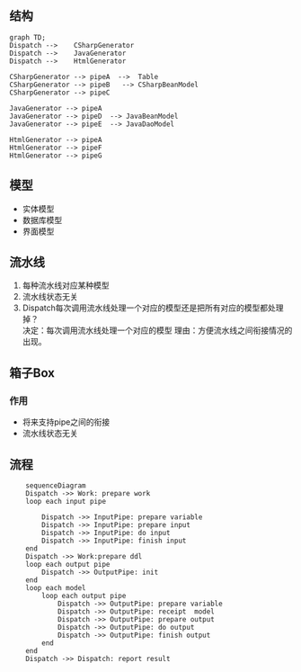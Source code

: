 

## 结构

<!-- https://mermaid.js.org/intro/ --->
```mermaid
graph TD;
Dispatch -->    CSharpGenerator
Dispatch -->    JavaGenerator
Dispatch -->    HtmlGenerator

CSharpGenerator --> pipeA  -->  Table
CSharpGenerator --> pipeB   --> CSharpBeanModel
CSharpGenerator --> pipeC

JavaGenerator --> pipeA 
JavaGenerator --> pipeD  --> JavaBeanModel
JavaGenerator --> pipeE  --> JavaDaoModel

HtmlGenerator --> pipeA 
HtmlGenerator --> pipeF 
HtmlGenerator --> pipeG

```

## 模型
* 实体模型
* 数据库模型
* 界面模型

## 流水线
1. 每种流水线对应某种模型
2. 流水线状态无关
3. Dispatch每次调用流水线处理一个对应的模型还是把所有对应的模型都处理掉？   
   决定：每次调用流水线处理一个对应的模型
   理由：方便流水线之间衔接情况的出现。

## 箱子Box
### 作用
- 将来支持pipe之间的衔接
- 流水线状态无关

## 流程
```mermaid
    sequenceDiagram 
    Dispatch ->> Work: prepare work    
    loop each input pipe
         
        Dispatch ->> InputPipe: prepare variable
        Dispatch ->> InputPipe: prepare input
        Dispatch ->> InputPipe: do input
        Dispatch ->> InputPipe: finish input 
    end     
    Dispatch ->> Work:prepare ddl
    loop each output pipe
        Dispatch ->> OutputPipe: init
    end
    loop each model
        loop each output pipe
            Dispatch ->> OutputPipe: prepare variable
            Dispatch ->> OutputPipe: receipt  model
            Dispatch ->> OutputPipe: prepare output
            Dispatch ->> OutputPipe: do output       
            Dispatch ->> OutputPipe: finish output 
        end
    end
    Dispatch ->> Dispatch: report result
```


